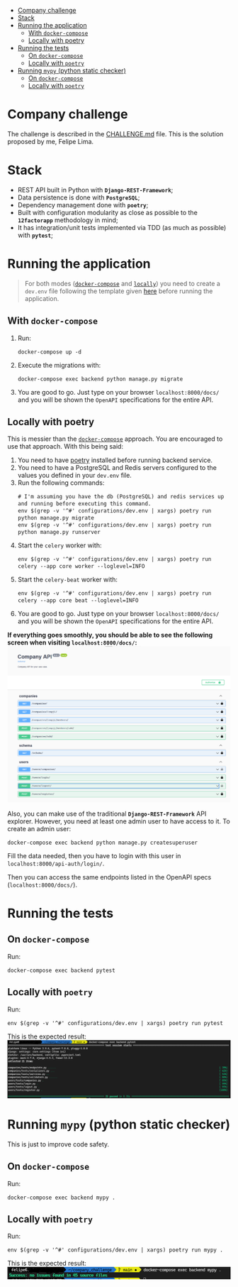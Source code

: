 - [Company challenge](#company-challenge)
- [Stack](#stack)
- [Running the application](#running-the-application)
  - [With `docker-compose`](#with-docker-compose)
  - [Locally with poetry](#locally-with-poetry)
- [Running the tests](#running-the-tests)
  - [On `docker-compose`](#on-docker-compose)
  - [Locally with `poetry`](#locally-with-poetry-1)
- [Running `mypy` (python static checker)](#running-mypy-python-static-checker)
  - [On `docker-compose`](#on-docker-compose-1)
  - [Locally with `poetry`](#locally-with-poetry-2)

# Company challenge

The challenge is described in the [CHALLENGE.md](CHALLENGE.md) file. This is the solution proposed by me, Felipe Lima.

# Stack
- REST API built in Python with **`Django-REST-Framework`**;
- Data persistence is done with **`PostgreSQL`**;
- Dependency management done with **`poetry`**;
- Built with configuration modularity as close as possible to the **`12factorapp`** methodology in mind;
- It has integration/unit tests implemented via TDD (as much as possible) with **`pytest`**;

# Running the application
> For both modes ([`docker-compose`](#with-docker-compose) and [`locally`](#locally-with-poetry)) you need to create a `dev.env` file following the template given [here](configurations/env_template) before running the application.

## With `docker-compose`
1. Run:
   ```shell
   docker-compose up -d
   ```
2. Execute the migrations with:
   ```shell
   docker-compose exec backend python manage.py migrate
   ```
3. You are good to go. Just type on your browser `localhost:8000/docs/` and you will be shown the `OpenAPI` specifications for the entire API.
## Locally with poetry
This is messier than the [`docker-compose`](#with-docker-compose) approach. You are encouraged to use that approach. With this being said:

1. You need to have [poetry]() installed before running backend service.
2. You need to have a PostgreSQL and Redis servers configured to the values you defined in your `dev.env` file.
3. Run the following commands:
    ```shell
    # I'm assuming you have the db (PostgreSQL) and redis services up and running before executing this command.
    env $(grep -v '^#' configurations/dev.env | xargs) poetry run python manage.py migrate
    env $(grep -v '^#' configurations/dev.env | xargs) poetry run python manage.py runserver
    ```
4. Start the `celery` worker with:
   ```shell
   env $(grep -v '^#' configurations/dev.env | xargs) poetry run celery --app core worker --loglevel=INFO
   ```
5. Start the `celery-beat` worker with:
   ```shell
   env $(grep -v '^#' configurations/dev.env | xargs) poetry run celery --app core beat --loglevel=INFO
   ```
6. You are good to go. Just type on your browser `localhost:8000/docs/` and you will be shown the `OpenAPI` specifications for the entire API.

**If everything goes smoothly, you should be able to see the following screen when visiting `localhost:8000/docs/`:**
![Docs](docs/schema_screen.png)

Also, you can make use of the traditional **`Django-REST-Framework`** API explorer. However, you need at least one admin user to have access to it. To create an admin user:
```shell
docker-compose exec backend python manage.py createsuperuser
```
Fill the data needed, then you have to login with this user in `localhost:8000/api-auth/login/`.

Then you can access the same endpoints listed in the OpenAPI specs (`localhost:8000/docs/`).
# Running the tests
## On `docker-compose`
Run:
```shell
docker-compose exec backend pytest
```

## Locally with `poetry`
Run:
```shell
env $(grep -v '^#' configurations/dev.env | xargs) poetry run pytest
```

This is the expected result:
![Tests](docs/tests.png)

# Running `mypy` (python static checker)
This is just to improve code safety.
## On `docker-compose`
Run:
```shell
docker-compose exec backend mypy .
```

## Locally with `poetry`
Run:
```shell
env $(grep -v '^#' configurations/dev.env | xargs) poetry run mypy .
```

This is the expected result:
![mypy](docs/mypy.png)
